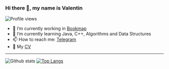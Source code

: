 ### Hi there 👋, my name is Valentin
![Profile views](https://gpvc.arturio.dev/balikfromua)

- 🔭 I’m currently working in [Bookmap](https://bookmap.com/)
- 🌱 I’m currently learning Java, C++, Algorithms and Data Structures
- 📫 How to reach me: [Telegram](https://t.me/balik_mem/)
- 📃 My [CV](https://github.com/BaLiKfromUA/balikfromua/blob/main/Valentin_Yuhimenko_CV_Oct_2020.pdf)
---

![Github stats](https://github-readme-stats.vercel.app/api?username=balikfromua&show_icons=true) [![Top Langs](https://github-readme-stats.vercel.app/api/top-langs/?username=balikfromua&layout=compact)](https://github.com/anuraghazra/github-readme-stats)

<!--
**BaLiKfromUA/balikfromua** is a ✨ _special_ ✨ repository because its `README.md` (this file) appears on your GitHub profile.

Here are some ideas to get you started:

- 🔭 I’m currently working on ...
- 🌱 I’m currently learning ...
- 👯 I’m looking to collaborate on ...
- 🤔 I’m looking for help with ...
- 💬 Ask me about ...
- 📫 How to reach me: ...
- 😄 Pronouns: ...
- ⚡ Fun fact: ...
-->
